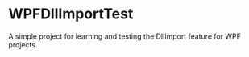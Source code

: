 # WPFDllImportTest
A simple project for learning and testing the DllImport feature for WPF projects.
